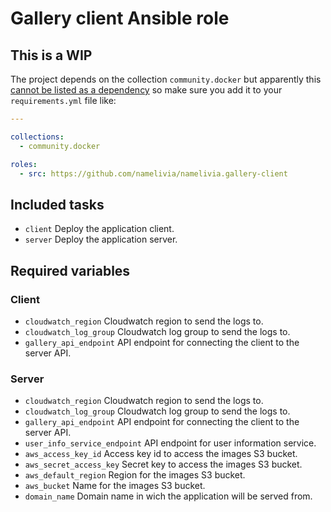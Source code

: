 # Gallery client Ansible role

## This is a WIP

The project depends on the collection `community.docker` but apparently this [cannot be listed as a dependency](https://github.com/ansible/ansible/issues/62847) so make sure you add it to your `requirements.yml` file like:

```yml
---

collections:
  - community.docker

roles:
  - src: https://github.com/namelivia/namelivia.gallery-client
```

## Included tasks
 - `client` Deploy the application client.
 - `server` Deploy the application server.

## Required variables

### Client

 - `cloudwatch_region` Cloudwatch region to send the logs to.
 - `cloudwatch_log_group` Cloudwatch log group to send the logs to.
 - `gallery_api_endpoint` API endpoint for connecting the client to the server API.
 
### Server

 - `cloudwatch_region` Cloudwatch region to send the logs to.
 - `cloudwatch_log_group` Cloudwatch log group to send the logs to.
 - `gallery_api_endpoint` API endpoint for connecting the client to the server API.
 - `user_info_service_endpoint` API endpoint for user information service.
 - `aws_access_key_id` Access key id to access the images S3 bucket.
 - `aws_secret_access_key` Secret key to access the images S3 bucket.
 - `aws_default_region` Region for the images S3 bucket.
 - `aws_bucket` Name for the images S3 bucket.
 - `domain_name` Domain name in wich the application will be served from.
